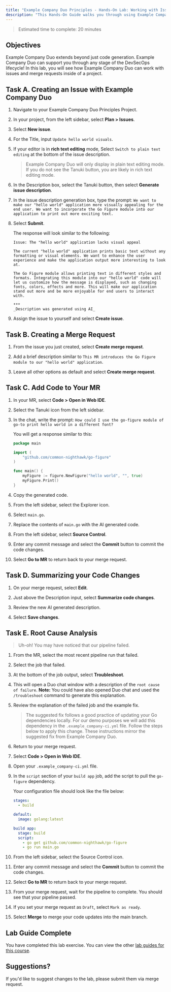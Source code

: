 ```yaml
---
title: "Example Company Duo Principles - Hands-On Lab: Working with Issues and Merge Requests"
description: "This Hands-On Guide walks you through using Example Company Duo to create Issues and merge requests."
---
```


> Estimated time to complete: 20 minutes

## Objectives

Example Company Duo extends beyond just code generation. Example Company Duo can support you through any stage of the DevSecOps lifecycle! In this lab, you will see how Example Company Duo can work with issues and merge requests inside of a project.

## Task A. Creating an Issue with Example Company Duo

1. Navigate to your Example Company Duo Principles Project.

1. In your project, from the left sidebar, select **Plan > Issues**.

1. Select **New issue**.

1. For the Title, input `Update hello world visuals`.

1. If your editor is in **rich text editing** mode, Select `Switch to plain text editing` at the bottom of the issue description.

   > Example Company Duo will only display in plain text editing mode. If you do not see the Tanuki button, you are likely in rich text editing mode.

1. In the Description box, select the Tanuki button, then select **Generate issue description**.

1. In the issue description generation box, type the prompt: `We want to make our "hello world" application more visually appealing for the end user. We want to incorporate the Go Figure module into our application to print out more exciting text.`

1. Select **Submit**.

   The response will look similar to the following:

   ```text
   Issue: The "hello world" application lacks visual appeal

   The current "hello world" application prints basic text without any formatting or visual elements. We want to enhance the user experience and make the application output more interesting to look at.

   The Go Figure module allows printing text in different styles and formats. Integrating this module into our "hello world" code will let us customize how the message is displayed, such as changing fonts, colors, effects and more. This will make our application stand out more and be more enjoyable for end users to interact with.

   ***
   _Description was generated using AI_

   ```

1. Assign the issue to yourself and select **Create issue**.

## Task B. Creating a Merge Request

1. From the issue you just created, select **Create merge request**.

1. Add a brief description similar to `This MR introduces the Go Figure module to our "hello world" application`. 

1. Leave all other options as default and select **Create merge request**.

## Task C. Add Code to Your MR

1. In your MR, select **Code > Open in Web IDE**.

1. Select the Tanuki icon from the left sidebar.

1. In the chat, write the prompt: `How could I use the go-figure module of go-to print hello world in a different font?`

   You will get a response similar to this:

   ```go
   package main

   import (
       "github.com/common-nighthawk/go-figure"
   )

   func main() {
       myFigure := figure.NewFigure("hello world", "", true)
       myFigure.Print()
   }
   ```

1. Copy the generated code.

1. From the left sidebar, select the Explorer icon.

1. Select `main.go`.

1. Replace the contents of `main.go` with the AI generated code.

1. From the left sidebar, select **Source Control**.

1. Enter any commit message and select the **Commit** button to commit the code changes.

1. Select **Go to MR** to return back to your merge request.

## Task D. Summarizing your Code Changes

1. On your merge request, select **Edit**.

1. Just above the Description input, select **Summarize code changes**.

1. Review the new AI generated description.

1. Select **Save changes**.

## Task E. Root Cause Analysis

> Uh-oh! You may have noticed that our pipeline failed.

1. From the MR, select the most recent pipeline run that failed.

1. Select the job that failed.

1. At the bottom of the job output, select **Troubleshoot**.

1. This will open a Duo chat window with a description of the `root cause of failure`. **Note:** You could have also opened Duo chat and used the `/troubleshoot` command to generate this explanation. 

1. Review the explanation of the failed job and the example fix.

   > The suggested fix follows a good practice of updating your Go dependencies locally. For our demo purposes we will add this dependency in the `.example_company-ci.yml` file. Follow the steps below to apply this change. These instructions mirror the suggested fix from Example Company Duo.

1. Return to your merge request.

1. Select **Code > Open in Web IDE**.

1. Open your `.example_company-ci.yml` file.

1. In the `script` section of your `build app` job, add the script to pull the `go-figure` dependency.

   Your configuration file should look like the file below:

   ```yml
   stages:
     - build

   default:
     image: golang:latest

   build app:
     stage: build
     script:
       - go get github.com/common-nighthawk/go-figure
       - go run main.go
   ```

1. From the left sidebar, select the Source Control icon.

1. Enter any commit message and select the **Commit** button to commit the code changes.

1. Select **Go to MR** to return back to your merge request.

1. From your merge request, wait for the pipeline to complete. You should see that your pipeline passed.

1. If you set your merge request as `Draft`, select `Mark as ready`.

1. Select **Merge** to merge your code updates into the main branch.

## Lab Guide Complete

You have completed this lab exercise. You can view the other [lab guides for this course](/handbook/customer-success/professional-services-engineering/education-services/devsecopswithduo).

## Suggestions?

If you'd like to suggest changes to the lab, please submit them via merge request.
